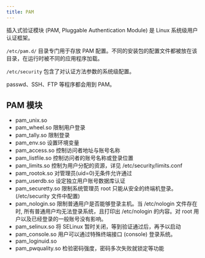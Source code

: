 ```yaml
---
title: PAM
---
```



插入式验证模块 (PAM, Pluggable Authentication Module) 是 Linux 系统级用户认证框架。

`/etc/pam.d/` 目录专门用于存放 PAM 配置。不同的安装包的配置文件都被放在该目录，在运行时被不同的应用程序加载。

`/etc/security` 包含了对认证方法参数的系统级配置。

passwd、SSH、FTP 等程序都会用到 PAM。

## PAM 模块

- pam_unix.so
- pam_wheel.so      限制用户登录
- pam_tally.so      限制登录
- pam_env.so        设置环境变量
- pam_access.so     控制访问者地址与账号名称
- pam_listfile.so   控制访问者的账号名称或登录位置
- pam_limits.so     控制为用户分配的资源，详见 /etc/security/limits.conf
- pam_rootok.so     对管理员(uid=0)无条件允许通过
- pam_userdb.so     设定独立用户账号数据库认证
- pam_securetty.so  限制系统管理员 root 只能从安全的终端机登录。(/etc/security 文件中配置)
- pam_nologin.so    限制普通用户是否能够登录主机。当 /etc/nologin 文件存在时, 所有普通用户均无法登录系统，且打印出 /etc/nologin 的内容。对 root 用户以及已经登录的一般账号没有影响。
- pam_selinux.so    将 SELinux 暂时关闭，等到验证通过后，再予以启动
- pam_console.so    用户可以通过特殊终端接口 (console) 登录系统。
- pam_loginuid.so
- pam_pwquality.so  检验密码强度，密码多次失败就锁定等功能
